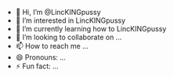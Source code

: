 - 👋 Hi, I’m @LincKINGpussy
- 👀 I’m interested in LincKINGpussy
- 🌱 I’m currently learning how to LincKINGpussy
- 💞️ I’m looking to collaborate on ...
- 📫 How to reach me ...
- 😄 Pronouns: ...
- ⚡ Fun fact: ...

<!---
LincKINGpussy/LincKINGpussy is a ✨ special ✨ repository because its `README.md` (this file) appears on your GitHub profile.
You can click the Preview link to take a look at your changes.
--->
